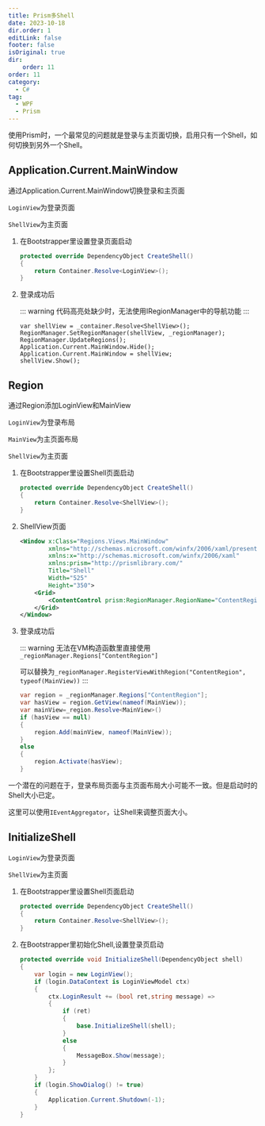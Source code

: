 ```yaml
---
title: Prism多Shell
date: 2023-10-18
dir.order: 1
editLink: false
footer: false
isOriginal: true
dir:
    order: 11
order: 11
category:
  - C#
tag:
  - WPF
  - Prism
---
```


使用Prism时，一个最常见的问题就是登录与主页面切换，启用只有一个Shell，如何切换到另外一个Shell。

## Application.Current.MainWindow

通过Application.Current.MainWindow切换登录和主页面

`LoginView`为登录页面

`ShellView`为主页面

1. 在Bootstrapper里设置登录页面启动

    ```cs
    protected override DependencyObject CreateShell()
    {
        return Container.Resolve<LoginView>();
    }
    ```

2. 登录成功后

    ::: warning
    代码高亮处缺少时，无法使用IRegionManager中的导航功能
    :::

    ```cs{2,3}
    var shellView = _container.Resolve<ShellView>();
    RegionManager.SetRegionManager(shellView, _regionManager);
    RegionManager.UpdateRegions();
    Application.Current.MainWindow.Hide();
    Application.Current.MainWindow = shellView;
    shellView.Show();
    ```

## Region

通过Region添加LoginView和MainView

`LoginView`为登录布局

`MainView`为主页面布局

`ShellView`为主页面

1. 在Bootstrapper里设置Shell页面启动

    ```cs
    protected override DependencyObject CreateShell()
    {
        return Container.Resolve<ShellView>();
    }
    ```

2. ShellView页面

    ```xml
    <Window x:Class="Regions.Views.MainWindow"
            xmlns="http://schemas.microsoft.com/winfx/2006/xaml/presentation"
            xmlns:x="http://schemas.microsoft.com/winfx/2006/xaml"
            xmlns:prism="http://prismlibrary.com/"
            Title="Shell"
            Width="525"
            Height="350">
        <Grid>
            <ContentControl prism:RegionManager.RegionName="ContentRegion" />
        </Grid>
    </Window>
    ```

3. 登录成功后

    ::: warning
    无法在VM构造函数里直接使用`_regionManager.Regions["ContentRegion"]`

    可以替换为`_regionManager.RegisterViewWithRegion("ContentRegion", typeof(MainView))`
    :::

    ```cs
    var region = _regionManager.Regions["ContentRegion"];
    var hasView = region.GetView(nameof(MainView));
    var mainView=_region.Resolve<MainView>()
    if (hasView == null)
    {
        region.Add(mainView, nameof(MainView));
    }
    else
    {
        region.Activate(hasView);
    }
    ```

一个潜在的问题在于，登录布局页面与主页面布局大小可能不一致。但是启动时的Shell大小已定。

这里可以使用`IEventAggregator`，让Shell来调整页面大小。

## InitializeShell

`LoginView`为登录页面

`ShellView`为主页面

1. 在Bootstrapper里设置Shell页面启动

    ```cs
    protected override DependencyObject CreateShell()
    {
        return Container.Resolve<ShellView>();
    }
    ```

2. 在Bootstrapper里初始化Shell,设置登录页启动

    ```cs
    protected override void InitializeShell(DependencyObject shell)
    {
        var login = new LoginView();
        if (login.DataContext is LoginViewModel ctx)
        {
            ctx.LoginResult += (bool ret,string message) =>
            {
                if (ret)
                {
                    base.InitializeShell(shell);
                }
                else
                {
                    MessageBox.Show(message);
                }
            };
        }
        if (login.ShowDialog() != true)
        {
            Application.Current.Shutdown(-1);
        }
    }
    ```
